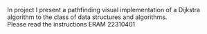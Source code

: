  In project I present a pathfinding visual implementation of a Dijkstra algorithm to the class of data structures and algorithms.  
 Please read the instructions ERAM 22310401
 
